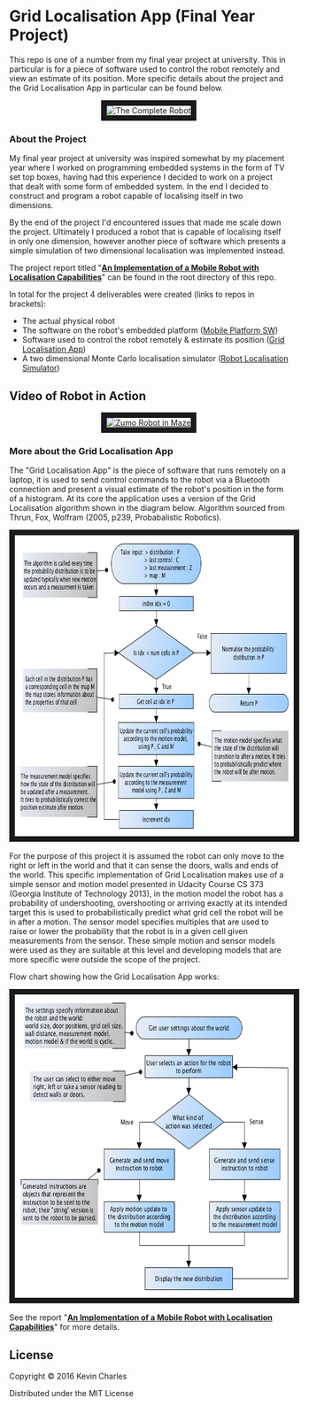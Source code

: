 # Grid Localisation App (Final Year Project)
This repo is one of a number from my final year project at university. This in particular is for a piece of software used to control the robot remotely and view an estimate of its position. More specific details about the project and the Grid Localisation App in particular can be found below.

<p align="center">
<img src="https://github.com/kevinchar93/University_Project_Grid_Loclisation_App/blob/master/OneDimSim_out.gif" 
alt="The Complete Robot" width="480" height="345" border="10" />
</p>

### About the Project
My final year project at university was inspired somewhat by my placement year where I worked on programming embedded systems in the form of TV set top boxes, having had this experience I decided to work on a project that dealt with some form of embedded system. In the end I decided to construct and program a robot capable of localising itself in two dimensions.

By the end of the project I'd encountered issues that made me scale down the project. Ultimately I produced a robot that is capable of localising itself in only one dimension, however another piece of software which presents a simple simulation of two dimensional localisation was implemented instead.

The project report titled "[**An Implementation of a Mobile Robot with Localisation Capabilities**](https://github.com/kevinchar93/University_Project_Mobile_Platform_SW/blob/master/An%20Implementation%20of%20a%20Mobile%20Robot%20with%20Localisation%20Capabilities.pdf)" can be found in the root directory of this repo.

In total for the project 4 deliverables were created (links to repos in brackets):
* The actual physical robot
* The software on the robot's embedded platform ([Mobile Platform SW](https://github.com/kevinchar93/University_Project_Mobile_Platform_SW))
* Software used to control the robot remotely & estimate its position ([Grid Localisation App](https://github.com/kevinchar93/University_Project_Grid_Loclisation_App))
* A two dimensional Monte Carlo localisation simulator  ([Robot Localisation Simulator](https://github.com/kevinchar93/University_Project_Particle_Filter_Simulator_App))

## Video of Robot in Action
<p align="center">
<a href="http://www.youtube.com/watch?feature=player_embedded&v=uaJJufRfOmI
" target="_blank"><img src="http://img.youtube.com/vi/uaJJufRfOmI/0.jpg" 
alt="Zumo Robot in Maze" width="620" height="400" border="10" /></a>
</p>

### More about the Grid Localisation App

The "Grid Localisation App" is the piece of software that runs remotely on a laptop, it is used to send control commands to the robot via a Bluetooth connection and present a visual estimate of the robot's position in the form of a histogram. At its core the application uses a version of the Grid Localisation algorithm shown in the diagram below. Algorithm sourced from Thrun, Fox, Wolfram (2005, p239, Probabalistic Robotics).

<p align="center">
<img src="https://github.com/kevinchar93/University_Project_Grid_Loclisation_App/blob/master/basic_grid_localisation_algorithm_flow.png" 
alt="The Basic Grid Localisation Algorithm" width="799" height="544" border="10" />
</p>

For the purpose of this project it is assumed the robot can only move to the right or left in the world and that it can sense the doors, walls and ends of the world. This specific implementation of Grid Localisation makes use of a simple sensor and motion model presented in Udacity Course CS 373 (Georgia Institute of Technology 2013), in the motion model the robot has a probability of undershooting, overshooting or arriving exactly at its intended target this is used to probabilistically predict what grid cell the robot will be in after a motion. The sensor model specifies multiples that are used to raise or lower the probability that the robot is in a given cell given measurements from the sensor. These simple motion and sensor models were used as they are suitable at this level and developing models that are more specific were outside the scope of the project.

Flow chart showing how the Grid Localisation App works:
<p align="center">
<img src="https://github.com/kevinchar93/University_Project_Grid_Loclisation_App/blob/master/modified_grid_localisation_algorithm_flowchart.png" 
alt="The Basic Grid Localisation Algorithm" width="677" height="548" border="10" />
</p>

See the report "[**An Implementation of a Mobile Robot with Localisation Capabilities**](https://github.com/kevinchar93/University_Project_Mobile_Platform_SW/blob/master/An%20Implementation%20of%20a%20Mobile%20Robot%20with%20Localisation%20Capabilities.pdf)" for more details.

## License

Copyright © 2016 Kevin Charles

Distributed under the MIT License
